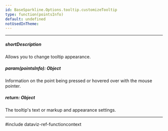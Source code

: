 ```yaml
---
id: BaseSparkline.Options.tooltip.customizeTooltip
type: function(pointsInfo)
default: undefined
notUsedInTheme: 
---
```

---
##### shortDescription
Allows you to change tooltip appearance.

##### param(pointsInfo): Object
Information on the point being pressed or hovered over with the mouse pointer.

##### return: Object
The tooltip's text or markup and appearance settings.

---
#include dataviz-ref-functioncontext
